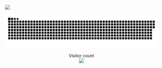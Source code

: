 ![](https://media0.giphy.com/media/3otPorWLQJq5GmHRtu/giphy.gif)

<a href=#><img src="gif.svg"></a>

<p align="center"> 
  Visitor count<br>
  <img src="https://profile-counter.glitch.me/AgustinFerres/count.svg" />
</p>
